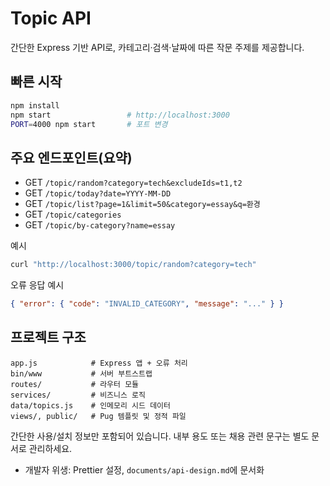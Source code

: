 # Topic API

간단한 Express 기반 API로, 카테고리·검색·날짜에 따른 작문 주제를 제공합니다.

## 빠른 시작
```bash
npm install
npm start                 # http://localhost:3000
PORT=4000 npm start       # 포트 변경
```

## 주요 엔드포인트(요약)
- GET `/topic/random?category=tech&excludeIds=t1,t2`
- GET `/topic/today?date=YYYY-MM-DD`
- GET `/topic/list?page=1&limit=50&category=essay&q=환경`
- GET `/topic/categories`
- GET `/topic/by-category?name=essay`

예시
```bash
curl "http://localhost:3000/topic/random?category=tech"
```

오류 응답 예시
```json
{ "error": { "code": "INVALID_CATEGORY", "message": "..." } }
```

## 프로젝트 구조
```
app.js            # Express 앱 + 오류 처리
bin/www           # 서버 부트스트랩
routes/           # 라우터 모듈
services/         # 비즈니스 로직
data/topics.js    # 인메모리 시드 데이터
views/, public/   # Pug 템플릿 및 정적 파일
```

간단한 사용/설치 정보만 포함되어 있습니다. 내부 용도 또는 채용 관련 문구는 별도 문서로 관리하세요.
- 개발자 위생: Prettier 설정, `documents/api-design.md`에 문서화
